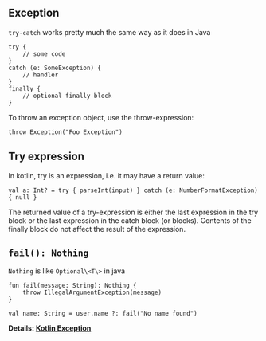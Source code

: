 ## Exception
`try-catch` works pretty much the same way as it does in Java
```
try {
    // some code
}
catch (e: SomeException) {
    // handler
}
finally {
    // optional finally block
}
```

To throw an exception object, use the throw-expression:
```
throw Exception("Foo Exception")
```

## Try expression
In kotlin, try is an expression, i.e. it may have a return value:
```
val a: Int? = try { parseInt(input) } catch (e: NumberFormatException) { null }
```
The returned value of a try-expression is either the last expression in the try block or the last expression in the catch block (or blocks). Contents of the finally block do not affect the result of the expression.

## `fail(): Nothing`
`Nothing` is like `Optional\<T\>` in java
```
fun fail(message: String): Nothing {
    throw IllegalArgumentException(message)
}
    
val name: String = user.name ?: fail("No name found")
```

**Details: [Kotlin Exception](https://kotlinlang.org/docs/reference/exceptions.html)**

